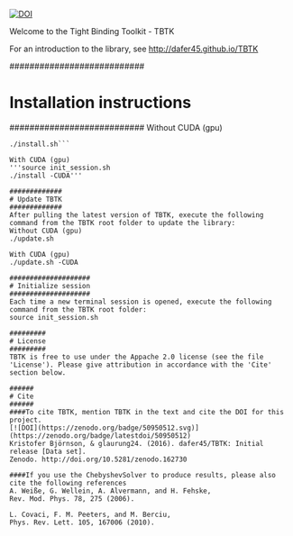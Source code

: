 [![DOI](https://zenodo.org/badge/50950512.svg)](https://zenodo.org/badge/latestdoi/50950512)

Welcome to the Tight Binding Toolkit - TBTK

For an introduction to the library, see http://dafer45.github.io/TBTK

###########################
# Installation instructions
###########################
Without CUDA (gpu)  
```source init_session.sh  
./install.sh```

With CUDA (gpu)  
'''source init_session.sh  
./install -CUDA'''

#############
# Update TBTK
#############
After pulling the latest version of TBTK, execute the following command from the TBTK root folder to update the library:  
Without CUDA (gpu)  
./update.sh

With CUDA (gpu)  
./update.sh -CUDA

####################
# Initialize session
####################
Each time a new terminal session is opened, execute the following command from the TBTK root folder:  
source init_session.sh

#########
# License
#########
TBTK is free to use under the Appache 2.0 license (see the file 'License'). Please give attribution in accordance with the 'Cite' section below.

######
# Cite
######
####To cite TBTK, mention TBTK in the text and cite the DOI for this project.  
[![DOI](https://zenodo.org/badge/50950512.svg)](https://zenodo.org/badge/latestdoi/50950512)  
Kristofer Björnson, & glaurung24. (2016). dafer45/TBTK: Initial release [Data set].  
Zenodo. http://doi.org/10.5281/zenodo.162730

####If you use the ChebyshevSolver to produce results, please also cite the following references  
A. Weiße, G. Wellein, A. Alvermann, and H. Fehske,  
Rev. Mod. Phys. 78, 275 (2006).

L. Covaci, F. M. Peeters, and M. Berciu,  
Phys. Rev. Lett. 105, 167006 (2010).
